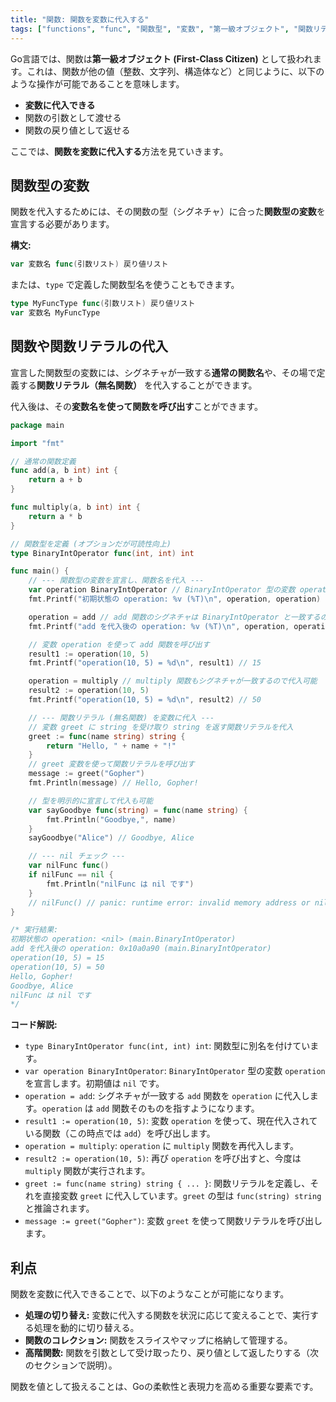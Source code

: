 ```yaml
---
title: "関数: 関数を変数に代入する"
tags: ["functions", "func", "関数型", "変数", "第一級オブジェクト", "関数リテラル"]
---
```


Go言語では、関数は**第一級オブジェクト (First-Class Citizen)** として扱われます。これは、関数が他の値（整数、文字列、構造体など）と同じように、以下のような操作が可能であることを意味します。

*   **変数に代入できる**
*   関数の引数として渡せる
*   関数の戻り値として返せる

ここでは、**関数を変数に代入する**方法を見ていきます。

## 関数型の変数

関数を代入するためには、その関数の型（シグネチャ）に合った**関数型の変数**を宣言する必要があります。

**構文:**
```go
var 変数名 func(引数リスト) 戻り値リスト
```

または、`type` で定義した関数型名を使うこともできます。

```go
type MyFuncType func(引数リスト) 戻り値リスト
var 変数名 MyFuncType
```

## 関数や関数リテラルの代入

宣言した関数型の変数には、シグネチャが一致する**通常の関数名**や、その場で定義する**関数リテラル（無名関数）** を代入することができます。

代入後は、その**変数名を使って関数を呼び出す**ことができます。

```go title="関数を変数に代入して呼び出す例"
package main

import "fmt"

// 通常の関数定義
func add(a, b int) int {
	return a + b
}

func multiply(a, b int) int {
	return a * b
}

// 関数型を定義 (オプションだが可読性向上)
type BinaryIntOperator func(int, int) int

func main() {
	// --- 関数型の変数を宣言し、関数名を代入 ---
	var operation BinaryIntOperator // BinaryIntOperator 型の変数 operation を宣言 (ゼロ値は nil)
	fmt.Printf("初期状態の operation: %v (%T)\n", operation, operation)

	operation = add // add 関数のシグネチャは BinaryIntOperator と一致するので代入可能
	fmt.Printf("add を代入後の operation: %v (%T)\n", operation, operation)

	// 変数 operation を使って add 関数を呼び出す
	result1 := operation(10, 5)
	fmt.Printf("operation(10, 5) = %d\n", result1) // 15

	operation = multiply // multiply 関数もシグネチャが一致するので代入可能
	result2 := operation(10, 5)
	fmt.Printf("operation(10, 5) = %d\n", result2) // 50

	// --- 関数リテラル (無名関数) を変数に代入 ---
	// 変数 greet に string を受け取り string を返す関数リテラルを代入
	greet := func(name string) string {
		return "Hello, " + name + "!"
	}
	// greet 変数を使って関数リテラルを呼び出す
	message := greet("Gopher")
	fmt.Println(message) // Hello, Gopher!

	// 型を明示的に宣言して代入も可能
	var sayGoodbye func(string) = func(name string) {
		fmt.Println("Goodbye,", name)
	}
	sayGoodbye("Alice") // Goodbye, Alice

	// --- nil チェック ---
	var nilFunc func()
	if nilFunc == nil {
		fmt.Println("nilFunc は nil です")
	}
	// nilFunc() // panic: runtime error: invalid memory address or nil pointer dereference
}

/* 実行結果:
初期状態の operation: <nil> (main.BinaryIntOperator)
add を代入後の operation: 0x10a0a90 (main.BinaryIntOperator)
operation(10, 5) = 15
operation(10, 5) = 50
Hello, Gopher!
Goodbye, Alice
nilFunc は nil です
*/
```

**コード解説:**

*   `type BinaryIntOperator func(int, int) int`: 関数型に別名を付けています。
*   `var operation BinaryIntOperator`: `BinaryIntOperator` 型の変数 `operation` を宣言します。初期値は `nil` です。
*   `operation = add`: シグネチャが一致する `add` 関数を `operation` に代入します。`operation` は `add` 関数そのものを指すようになります。
*   `result1 := operation(10, 5)`: 変数 `operation` を使って、現在代入されている関数（この時点では `add`）を呼び出します。
*   `operation = multiply`: `operation` に `multiply` 関数を再代入します。
*   `result2 := operation(10, 5)`: 再び `operation` を呼び出すと、今度は `multiply` 関数が実行されます。
*   `greet := func(name string) string { ... }`: 関数リテラルを定義し、それを直接変数 `greet` に代入しています。`greet` の型は `func(string) string` と推論されます。
*   `message := greet("Gopher")`: 変数 `greet` を使って関数リテラルを呼び出します。

## 利点

関数を変数に代入できることで、以下のようなことが可能になります。

*   **処理の切り替え:** 変数に代入する関数を状況に応じて変えることで、実行する処理を動的に切り替える。
*   **関数のコレクション:** 関数をスライスやマップに格納して管理する。
*   **高階関数:** 関数を引数として受け取ったり、戻り値として返したりする（次のセクションで説明）。

関数を値として扱えることは、Goの柔軟性と表現力を高める重要な要素です。